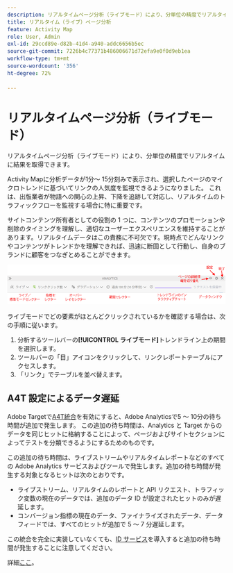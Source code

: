 ```yaml
---
description: リアルタイムページ分析（ライブモード）により、分単位の精度でリアルタイムに結果を取得できます。
title: リアルタイム（ライブ）ページ分析
feature: Activity Map
role: User, Admin
exl-id: 29ccd89e-d82b-41d4-a940-addc6656b5ec
source-git-commit: 7226b4c77371b486006671d72efa9e0f0d9eb1ea
workflow-type: tm+mt
source-wordcount: '356'
ht-degree: 72%

---
```


# リアルタイムページ分析（ライブモード）

リアルタイムページ分析（ライブモード）により、分単位の精度でリアルタイムに結果を取得できます。

Activity Mapに分析データが1分～ 15分刻みで表示され、選択したページのマイクロトレンドに基づいてリンクの人気度を監視できるようになりました。 これは、出版業者が物語への関心の上昇、下降を追跡して対応し、リアルタイムのトラフィックフローを監視する場合に特に重要です。

サイトコンテンツ所有者としての役割の 1 つに、コンテンツのプロモーションや削除のタイミングを理解し、適切なユーザーエクスペリエンスを維持することがあります。リアルタイムデータはこの責務に不可欠です。現時点でどんなリンクやコンテンツがトレンドかを理解できれば、迅速に断固として行動し、自身のブランドに顧客をつなぎとめることができます。

![](assets/live_mode.png)

<!-- 

Describe what you can do with the feature: - what is the data shown? why do I see trend lines everywhere? how do I choose a period in the trend? what do the overlays represent in live mode? how do you compute the gainers and losers overlays? what is the auto update mode?

 -->

ライブモードでどの要素がほとんどクリックされているかを確認する場合は、次の手順に従います。

1. 分析するツールバーの&#x200B;**[!UICONTROL ライブモード]**&#x200B;トレンドライン上の期間を選択します。
1. ツールバーの「目」アイコンをクリックして、リンクレポートテーブルにアクセスします。
1. 「リンク」でテーブルを並べ替えます。

## A4T 設定によるデータ遅延

Adobe Targetで[A4T統合](https://experienceleague.adobe.com/docs/target/using/integrate/a4t/a4t.html?lang=ja)を有効にすると、Adobe Analyticsで5 ～ 10分の待ち時間が追加で発生します。 この追加の待ち時間は、Analytics と Target からのデータを同じヒットに格納することによって、ページおよびサイトセクションによってテストを分類できるようにするためのものです。

この追加の待ち時間は、ライブストリームやリアルタイムレポートなどのすべての Adobe Analytics サービスおよびツールで発生します。追加の待ち時間が発生する対象となるヒットは次のとおりです。

* ライブストリーム、リアルタイムのレポートと API リクエスト、トラフィック変数の現在のデータでは、追加のデータ ID が設定されたヒットのみが遅延します。
* コンバージョン指標の現在のデータ、ファイナライズされたデータ、データフィードでは、すべてのヒットが追加で 5 ～ 7 分遅延します。

この統合を完全に実装していなくても、[ID サービス](https://experienceleague.adobe.com/docs/id-service/using/home.html?lang=ja)を導入すると追加の待ち時間が発生することに注意してください。

詳細[ここ](/help/analyze/activity-map/activitymap-standard-live.md)。
